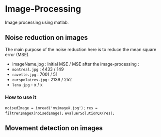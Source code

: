 # Image-Processing
Image processing using matlab.

## Noise reduction on images
The main purpose of the noise reduction here is to reduce the mean square
error (MSE).

* imageName.jpg : Initial MSE / MSE after the image-processing :
* ```montreal.jpg``` : 4433 / 149
* ```navette.jpg``` : 7001 / 51
* ```ourspolaires.jpg``` : 2139 / 252
* ```lena.jpg``` - x / x

### How to use it
```noisedImage = imread('myimageX.jpg');```
```res = filtrerImageX(noisedImage);```
```evaluerSolutionQX(res);```

## Movement detection on images

